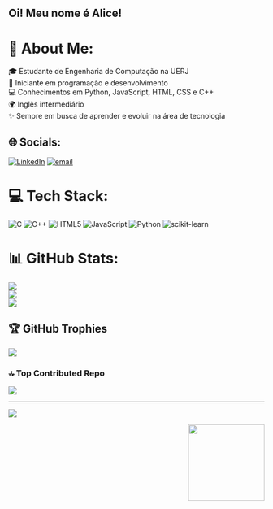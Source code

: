 ## Oi! Meu nome é Alice!

# 💫 About Me:
🎓 Estudante de Engenharia de Computação na UERJ<br>🚀 Iniciante em programação e desenvolvimento<br>💻 Conhecimentos em Python, JavaScript, HTML, CSS e C++<br>🌍 Inglês intermediário<br>✨ Sempre em busca de aprender e evoluir na área de tecnologia


## 🌐 Socials:
[![LinkedIn](https://img.shields.io/badge/LinkedIn-%230077B5.svg?logo=linkedin&logoColor=white)](https://linkedin.com/in/www.linkedin.com/in/alicebarbosa0101) [![email](https://img.shields.io/badge/Email-D14836?logo=gmail&logoColor=white)](mailto:alicedesouzabarbosa01@gmail.com) 

# 💻 Tech Stack:
![C](https://img.shields.io/badge/c-%2300599C.svg?style=for-the-badge&logo=c&logoColor=white) ![C++](https://img.shields.io/badge/c++-%2300599C.svg?style=for-the-badge&logo=c%2B%2B&logoColor=white) ![HTML5](https://img.shields.io/badge/html5-%23E34F26.svg?style=for-the-badge&logo=html5&logoColor=white) ![JavaScript](https://img.shields.io/badge/javascript-%23323330.svg?style=for-the-badge&logo=javascript&logoColor=%23F7DF1E) ![Python](https://img.shields.io/badge/python-3670A0?style=for-the-badge&logo=python&logoColor=ffdd54) ![scikit-learn](https://img.shields.io/badge/scikit--learn-%23F7931E.svg?style=for-the-badge&logo=scikit-learn&logoColor=white)
# 📊 GitHub Stats:
![](https://github-readme-stats.vercel.app/api?username=alicebsrz&theme=dracula&hide_border=false&include_all_commits=false&count_private=false)<br/>
![](https://nirzak-streak-stats.vercel.app/?user=alicebsrz&theme=dracula&hide_border=false)<br/>
![](https://github-readme-stats.vercel.app/api/top-langs/?username=alicebsrz&theme=dracula&hide_border=false&include_all_commits=false&count_private=false&layout=compact)

## 🏆 GitHub Trophies
![](https://github-profile-trophy.vercel.app/?username=alicebsrz&theme=darcula&no-frame=false&no-bg=true&margin-w=4)

### 🔝 Top Contributed Repo
![](https://github-contributor-stats.vercel.app/api?username=alicebsrz&limit=5&theme=dracula&combine_all_yearly_contributions=true)

---
[![](https://visitcount.itsvg.in/api?id=alicebsrz&icon=9&color=10)](https://visitcount.itsvg.in)

<!-- Proudly created with GPRM ( https://gprm.itsvg.in ) -->

<img align="right" height="150" src="https://media1.giphy.com/media/v1.Y2lkPTc5MGI3NjExMjV5N2swcWJkZG8xd2VibG5lcG0ybjRoMDJxazlpbXJ3c3gwOG0xcSZlcD12MV9pbnRlcm5hbF9naWZfYnlfaWQmY3Q9Zw/QyPgvXCIQ1nbCRDIXS/giphy.gif"  />

###
